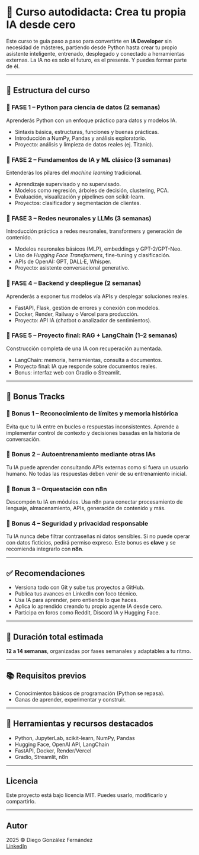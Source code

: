 # 🧠 Curso autodidacta: Crea tu propia IA desde cero

Este curso te guía paso a paso para convertirte en **IA Developer** sin necesidad de másteres, partiendo desde Python hasta crear tu propio asistente inteligente, entrenado, desplegado y conectado a herramientas externas. La IA no es solo el futuro, es el presente. Y puedes formar parte de él.

---

## 🧩 Estructura del curso

### 🔹 FASE 1 – Python para ciencia de datos (2 semanas)

Aprenderás Python con un enfoque práctico para datos y modelos IA.

- Sintaxis básica, estructuras, funciones y buenas prácticas.
- Introducción a NumPy, Pandas y análisis exploratorio.
- Proyecto: análisis y limpieza de datos reales (ej. Titanic).

### 🔹 FASE 2 – Fundamentos de IA y ML clásico (3 semanas)

Entenderás los pilares del *machine learning* tradicional.

- Aprendizaje supervisado y no supervisado.
- Modelos como regresión, árboles de decisión, clustering, PCA.
- Evaluación, visualización y pipelines con scikit-learn.
- Proyectos: clasificador y segmentación de clientes.

### 🔹 FASE 3 – Redes neuronales y LLMs (3 semanas)

Introducción práctica a redes neuronales, transformers y generación de contenido.

- Modelos neuronales básicos (MLP), embeddings y GPT-2/GPT-Neo.
- Uso de *Hugging Face Transformers*, fine-tuning y clasificación.
- APIs de OpenAI: GPT, DALL·E, Whisper.
- Proyecto: asistente conversacional generativo.

### 🔹 FASE 4 – Backend y despliegue (2 semanas)

Aprenderás a exponer tus modelos vía APIs y desplegar soluciones reales.

- FastAPI, Flask, gestión de errores y conexión con modelos.
- Docker, Render, Railway o Vercel para producción.
- Proyecto: API IA (chatbot o analizador de sentimientos).

### 🔹 FASE 5 – Proyecto final: RAG + LangChain (1–2 semanas)

Construcción completa de una IA con recuperación aumentada.

- LangChain: memoria, herramientas, consulta a documentos.
- Proyecto final: IA que responde sobre documentos reales.
- Bonus: interfaz web con Gradio o Streamlit.

---

## 💎 Bonus Tracks

### 🔸 Bonus 1 – Reconocimiento de límites y memoria histórica

Evita que tu IA entre en bucles o respuestas inconsistentes. Aprende a implementar control de contexto y decisiones basadas en la historia de conversación.

### 🔸 Bonus 2 – Autoentrenamiento mediante otras IAs

Tu IA puede aprender consultando APIs externas como si fuera un usuario humano. No todas las respuestas deben venir de su entrenamiento inicial.

### 🔸 Bonus 3 – Orquestación con n8n

Descompón tu IA en módulos. Usa n8n para conectar procesamiento de lenguaje, almacenamiento, APIs, generación de contenido y más.

### 🔸 Bonus 4 – Seguridad y privacidad responsable

Tu IA nunca debe filtrar contraseñas ni datos sensibles. Si no puede operar con datos ficticios, pedirá permiso expreso. Este bonus es **clave** y se recomienda integrarlo con **n8n**.

---

## ✅ Recomendaciones

- Versiona todo con Git y sube tus proyectos a GitHub.
- Publica tus avances en LinkedIn con foco técnico.
- Usa IA para aprender, pero entiende lo que haces.
- Aplica lo aprendido creando tu propio agente IA desde cero.
- Participa en foros como Reddit, Discord IA y Hugging Face.

---

## 📅 Duración total estimada

**12 a 14 semanas**, organizadas por fases semanales y adaptables a tu ritmo.

---

## 📚 Requisitos previos

- Conocimientos básicos de programación (Python se repasa).
- Ganas de aprender, experimentar y construir.

---

## 📌 Herramientas y recursos destacados

- Python, JupyterLab, scikit-learn, NumPy, Pandas
- Hugging Face, OpenAI API, LangChain
- FastAPI, Docker, Render/Vercel
- Gradio, Streamlit, n8n

---

## Licencia

Este proyecto está bajo licencia MIT. Puedes usarlo, modificarlo y compartirlo.

---

## Autor

2025 © Diego González Fernández  
[LinkedIn](https://www.linkedin.com/in/diego-gonzalez-fernandez)
